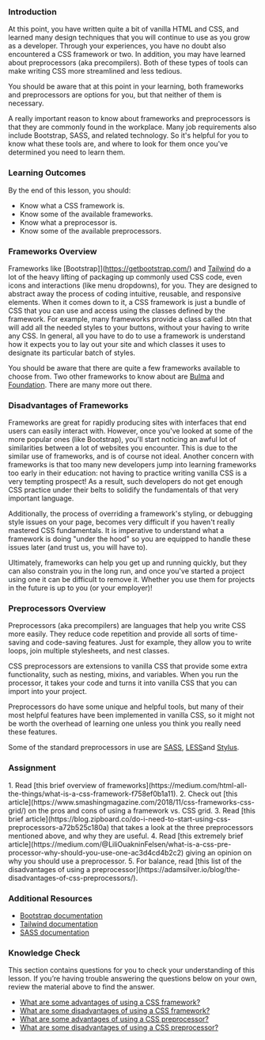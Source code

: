 ### Introduction

At this point, you have written quite a bit of vanilla HTML and CSS, and learned many design techniques that you will continue to use as you grow as a developer. Through your experiences, you have no doubt also encountered a CSS framework or two. In addition, you may have learned about preprocessors (aka precompilers). Both of these types of tools can make writing CSS more streamlined and less tedious.

You should be aware that at this point in your learning, both frameworks and preprocessors are options for you, but that neither of them is necessary.

A really important reason to know about frameworks and preprocessors is that they are commonly found in the workplace. Many job requirements also include Bootstrap, SASS, and related technology. So it's helpful for you to know what these tools are, and where to look for them once you've determined you need to learn them.

### Learning Outcomes

By the end of this lesson, you should:

- Know what a CSS framework is.
- Know some of the available frameworks.
- Know what a preprocessor is.
- Know some of the available preprocessors.

### Frameworks Overview

Frameworks like [Bootstrap]](https://getbootstrap.com/) and [Tailwind](https://tailwindcss.com/) do a lot of the heavy lifting of packaging up commonly used CSS code, even icons and interactions (like menu dropdowns), for you. They are designed to abstract away the process of coding intuitive, reusable, and responsive elements. When it comes down to it, a CSS framework is just a bundle of CSS that you can use and access using the classes defined by the framework. For example, many frameworks provide a class called .btn that will add all the needed styles to your buttons, without your having to write any CSS. In general, all you have to do to use a framework is understand how it expects you to lay out your site and which classes it uses to designate its particular batch of styles.

You should be aware that there are quite a few frameworks available to choose from. Two other frameworks to know about are [Bulma](https://bulma.io/) and [Foundation](https://get.foundation). There are many more out there.

### Disadvantages of Frameworks

Frameworks are great for rapidly producing sites with interfaces that end users can easily interact with. However, once you've looked at some of the more popular ones (like Bootstrap), you'll start noticing an awful lot of similarities between a lot of websites you encounter. This is due to the similar use of frameworks, and is of course not ideal. Another concern with frameworks is that too many new developers jump into learning frameworks too early in their education: not having to practice writing vanilla CSS is a very tempting prospect! As a result, such developers do not get enough CSS practice under their belts to solidify the fundamentals of that very important language.

Additionally, the process of overriding a framework's styling, or debugging style issues on your page, becomes very difficult if you haven't really mastered CSS fundamentals. It is imperative to understand what a framework is doing "under the hood" so you are equipped to handle these issues later (and trust us, you will have to).

Ultimately, frameworks can help you get up and running quickly, but they can also constrain you in the long run, and once you've started a project using one it can be difficult to remove it. Whether you use them for projects in the future is up to you (or your employer)!

### Preprocessors Overview

Preprocessors (aka precompilers) are languages that help you write CSS more easily. They reduce code repetition and provide all sorts of time-saving and code-saving features. Just for example, they allow you to write loops, join multiple stylesheets, and nest classes.

CSS preprocessors are extensions to vanilla CSS that provide some extra functionality, such as nesting, mixins, and variables.  When you run the processor, it takes your code and turns it into vanilla CSS that you can import into your project.

Preprocessors do have some unique and helpful tools, but many of their most helpful features have been implemented in vanilla CSS, so it might not be worth the overhead of learning one unless you think you really need these features.

Some of the standard preprocessors in use are [SASS](https://sass-lang.com/), [LESS](https://lesscss.org/)and [Stylus](https://stylus-lang.com/).

### Assignment

<div class="lesson-content__panel" markdown="1">
1. Read [this brief overview of frameworks](https://medium.com/html-all-the-things/what-is-a-css-framework-f758ef0b1a11).
2. Check out [this article](https://www.smashingmagazine.com/2018/11/css-frameworks-css-grid/) on the pros and cons of using a framework vs. CSS grid.
3. Read [this brief article](https://blog.zipboard.co/do-i-need-to-start-using-css-preprocessors-a72b525c180a) that takes a look at the three preprocessors mentioned above, and why they are useful.
4. Read [this extremely brief article](https://medium.com/@LiliOuakninFelsen/what-is-a-css-pre-processor-why-should-you-use-one-ac3d4cd4b2c2) giving an opinion on why you should use a preprocessor.
5. For balance, read [this list of the disadvantages of using a preprocessor](https://adamsilver.io/blog/the-disadvantages-of-css-preprocessors/).
</div>

### Additional Resources

* [Bootstrap documentation](https://bootstrapdocs.com/v3.0.3/docs/getting-started/)
* [Tailwind documentation](https://tailwindcss.com/docs)
* [SASS documentation](https://sass-lang.com/documentation)

### Knowledge Check

This section contains questions for you to check your understanding of this lesson. If you’re having trouble answering the questions below on your own, review the material above to find the answer.

* [What are some advantages of using a CSS framework?](https://www.smashingmagazine.com/2018/11/css-frameworks-css-grid/)
* [What are some disadvantages of using a CSS framework?](https://www.smashingmagazine.com/2018/11/css-frameworks-css-grid/)
* [What are some advantages of using a CSS preprocessor?](https://medium.com/@LiliOuakninFelsen/what-is-a-css-pre-processor-why-should-you-use-one-ac3d4cd4b2c2)
* [What are some disadvantages of using a CSS preprocessor?](https://adamsilver.io/blog/the-disadvantages-of-css-preprocessors/)
